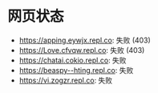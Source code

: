 # 网页状态
- https://apping.eywjx.repl.co: 失败 (403)
- https://Love.cfvqw.repl.co: 失败 (403)
- https://chatai.cokio.repl.co: 失败
- https://beaspy--hting.repl.co: 失败
- https://vi.zogzr.repl.co: 失败
